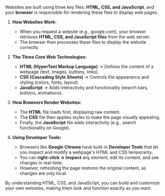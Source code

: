 Websites are built using three key files: **HTML, CSS, and JavaScript**, and your **browser** is responsible for rendering these files to display web pages.

1. **How Websites Work:**
    - When you request a website (e.g., google.com), your browser retrieves **HTML, CSS, and JavaScript files** from the web server.
    - The browser then processes these files to display the website correctly.
    
2. **The Three Core Web Technologies:**
    - **HTML (HyperText Markup Language)** → Defines the content of a webpage (text, images, buttons, links).
    - **CSS (Cascading Style Sheets)** → Controls the appearance and styling (colors, fonts, layout).
    - **JavaScript** → Adds interactivity and functionality (search bars, buttons, animations).
    
3. **How Browsers Render Websites:**
    - The **HTML** file loads first, displaying raw content.
    - The **CSS** file then applies styles to make the page visually appealing.
    - Finally, the **JavaScript** file adds interactivity (e.g., search functionality on Google).
    
4. **Using Developer Tools:**
    - Browsers like **Google Chrome** have built-in **Developer Tools** that let you inspect and modify a webpage's HTML and CSS temporarily.
    - You can **right-click → Inspect** any element, edit its content, and see changes in real-time.
    - However, refreshing the page restores the original content, as changes are only local.

By understanding HTML, CSS, and JavaScript, you can build and customize your own websites, making them look and function exactly as you want. 